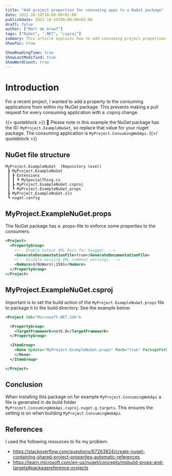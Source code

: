 ```yaml
---
title: "Add project properties for consuming apps to a NuGet package"
date: 2022-10-19T18:00:00+02:00
publishdate: 2022-10-19T00:00:00+02:00
draft: false
author: ["Mart de Graaf"]
tags: ["NuGet", ".NET", "csproj"]
summary: This article explains how to add consuming project properties to a NuGet package. Those project properties will be used in the consuming apps.
ShowToc: true

ShowReadingTime: true
ShowLastModified: true
ShowWordCount: true
---
```


# Introduction

For a recent project, I wanted to add a property to the consuming applications from within my NuGet package. This prevents  making a pull request for every consuming application with a .csproj change.

{{< quoteblock >}}
:notebook: Please note in this example the NuGet package has the ID: `MyProject.ExampleNuGet`, so replace that value for your nuget package. The consuming application is `MyProject.ConsumingWebApi`.
{{</ quoteblock >}}

## NuGet file structure

```text
MyProject.ExampleNuGet  (Repository level)
 ┣ MyProject.ExampleNuGet
 ┃ ┣ Extensions
 ┃ ┃ ┗ MySpecialThing.cs
 ┃ ┣ MyProject.ExampleNuGet.csproj
 ┃ ┗ MyProject.ExampleNuGet.props
 ┣ MyProject.ExampleNuGet.sln
 ┗ nuget.config
```

## MyProject.ExampleNuGet.props

The NuGet package has a .props-file to enforce some properties to the consumers.

```xml {linenos=table}
<Project>
  <PropertyGroup>
    <!-- Enable output XML Docs for Swagger. -->
    <GenerateDocumentationFile>true</GenerateDocumentationFile>
    <!-- Disable missing XML comment warnings. -->
    <NoWarn>$(NoWarn);1591</NoWarn>
  </PropertyGroup>
</Project>
```

## MyProject.ExampleNuGet.csproj

Important is to set the build action of the `MyProject.ExampleNuGet.props` file to package it to the build directory. See the example below:

```xml {linenos=table}
<Project Sdk="Microsoft.NET.Sdk">

  <PropertyGroup>
    <TargetFramework>net6.0</TargetFramework>
  </PropertyGroup>

  <ItemGroup>
    <None Update="MyProject.ExampleNuGet.props" Pack="true" PackagePath="build">
    </None>
  </ItemGroup>

</Project>
```

## Conclusion

When installing this package on for example `MyProject.ConsumingWebApi` a file is generated in de build folder `MyProject.ConsumingWebApi.csproj.nuget.g.targets`.
This ensures the setting is on when building `MyProject.ConsumingWebApi`.

## References

I used the following resources to fix my problem.

- https://stackoverflow.com/questions/67263924/create-nuget-containing-shared-project-properties-automatic-references
- https://learn.microsoft.com/en-us/nuget/concepts/msbuild-props-and-targets#packagereference-projects
